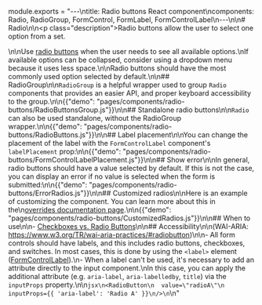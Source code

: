 module.exports = "---\ntitle: Radio buttons React component\ncomponents: Radio, RadioGroup, FormControl, FormLabel, FormControlLabel\n---\n\n# Radio\n\n<p class=\"description\">Radio buttons allow the user to select one option from a set.</p>\n\nUse [radio buttons](https://material.io/design/components/selection-controls.html#radio-buttons) when the user needs to see all available options.\nIf available options can be collapsed, consider using a dropdown menu because it uses less space.\n\nRadio buttons should have the most commonly used option selected by default.\n\n## RadioGroup\n\n`RadioGroup` is a helpful wrapper used to group `Radio` components that provides an easier API, and proper keyboard accessibility to the group.\n\n{{\"demo\": \"pages/components/radio-buttons/RadioButtonsGroup.js\"}}\n\n## Standalone radio buttons\n\n`Radio` can also be used standalone, without the RadioGroup wrapper.\n\n{{\"demo\": \"pages/components/radio-buttons/RadioButtons.js\"}}\n\n## Label placement\n\nYou can change the placement of the label with the `FormControlLabel` component's `labelPlacement` prop:\n\n{{\"demo\": \"pages/components/radio-buttons/FormControlLabelPlacement.js\"}}\n\n## Show error\n\nIn general, radio buttons should have a value selected by default. If this is not the case, you can display an error if no value is selected when the form is submitted:\n\n{{\"demo\": \"pages/components/radio-buttons/ErrorRadios.js\"}}\n\n## Customized radios\n\nHere is an example of customizing the component. You can learn more about this in the\n[overrides documentation page](/customization/components/).\n\n{{\"demo\": \"pages/components/radio-buttons/CustomizedRadios.js\"}}\n\n## When to use\n\n- [Checkboxes vs. Radio Buttons](https://www.nngroup.com/articles/checkboxes-vs-radio-buttons/)\n\n## Accessibility\n\n(WAI-ARIA: https://www.w3.org/TR/wai-aria-practices/#radiobutton)\n\n- All form controls should have labels, and this includes radio buttons, checkboxes, and switches. In most cases, this is done by using the `<label>` element ([FormControlLabel](/api/form-control-label/)).\n- When a label can't be used, it's necessary to add an attribute directly to the input component.\nIn this case, you can apply the additional attribute (e.g. `aria-label`, `aria-labelledby`, `title`) via the `inputProps` property.\n\n```jsx\n<RadioButton\n  value=\"radioA\"\n  inputProps={{ 'aria-label': 'Radio A' }}\n/>\n```\n"
